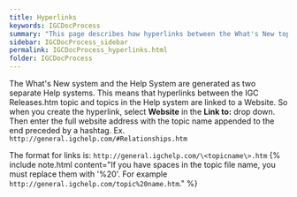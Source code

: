 ```yaml
---
title: Hyperlinks
keywords: IGCDocProcess
summary: "This page describes how hyperlinks between the What's New topics and Help system topics work in the IGC online help."
sidebar: IGCDocProcess_sidebar
permalink: IGCDocProcess_hyperlinks.html
folder: IGCDocProcess
---
```


The What's New system and the Help System are generated as two separate Help systems. This means that hyperlinks between the IGC Releases.htm topic and topics in the Help system are linked to a Website. So when you create the hyperlink, select **Website** in the **Link to:** drop down. Then enter the full website address with the topic name appended to the end preceded by a hashtag. Ex. `http://general.igchelp.com/#Relationships.htm`

The format for links is: `http://general.igchelp.com/\<topicname\>.htm`
{% include note.html content="If you have spaces in the topic file name, you must replace them with '%20'. For example `http://general.igchelp.com/topic%20name.htm`." %}
